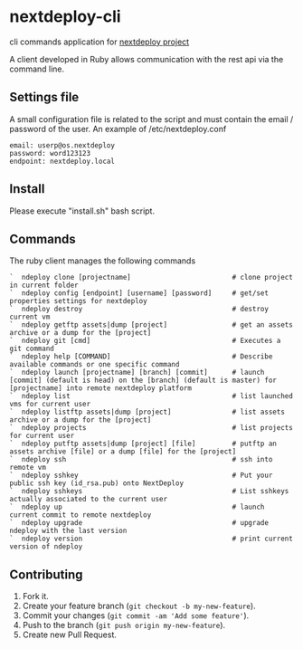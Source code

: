 # nextdeploy-cli

cli commands application for [nextdeploy project](https://github.com/ricofehr/nextdeploy)

A client developed in Ruby allows communication with the rest api via the command line.

## Settings file

A small configuration file is related to the script and must contain the email / password of the user.
An example of /etc/nextdeploy.conf
```
email: userp@os.nextdeploy
password: word123123
endpoint: nextdeploy.local
```

## Install

Please execute "install.sh" bash script.

## Commands

The ruby client manages the following commands
```
`  ndeploy clone [projectname]                         # clone project in current folder
`  ndeploy config [endpoint] [username] [password]     # get/set properties settings for nextdeploy
`  ndeploy destroy                                     # destroy current vm
`  ndeploy getftp assets|dump [project]                # get an assets archive or a dump for the [project]
`  ndeploy git [cmd]                                   # Executes a git command
`  ndeploy help [COMMAND]                              # Describe available commands or one specific command
`  ndeploy launch [projectname] [branch] [commit]      # launch [commit] (default is head) on the [branch] (default is master) for [projectname] into remote nextdeploy platform
`  ndeploy list                                        # list launched vms for current user
`  ndeploy listftp assets|dump [project]               # list assets archive or a dump for the [project]
`  ndeploy projects                                    # list projects for current user
`  ndeploy putftp assets|dump [project] [file]         # putftp an assets archive [file] or a dump [file] for the [project]
`  ndeploy ssh                                         # ssh into remote vm
`  ndeploy sshkey                                      # Put your public ssh key (id_rsa.pub) onto NextDeploy
`  ndeploy sshkeys                                     # List sshkeys actually associated to the current user
`  ndeploy up                                          # launch current commit to remote nextdeploy
`  ndeploy upgrade                                     # upgrade ndeploy with the last version
`  ndeploy version                                     # print current version of ndeploy
```

## Contributing

1. Fork it.
2. Create your feature branch (`git checkout -b my-new-feature`).
3. Commit your changes (`git commit -am 'Add some feature'`).
4. Push to the branch (`git push origin my-new-feature`).
5. Create new Pull Request.
